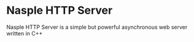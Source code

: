 # Nasple HTTP Server
Nasple HTTP Server is a simple but powerful asynchronous web server written in C++
